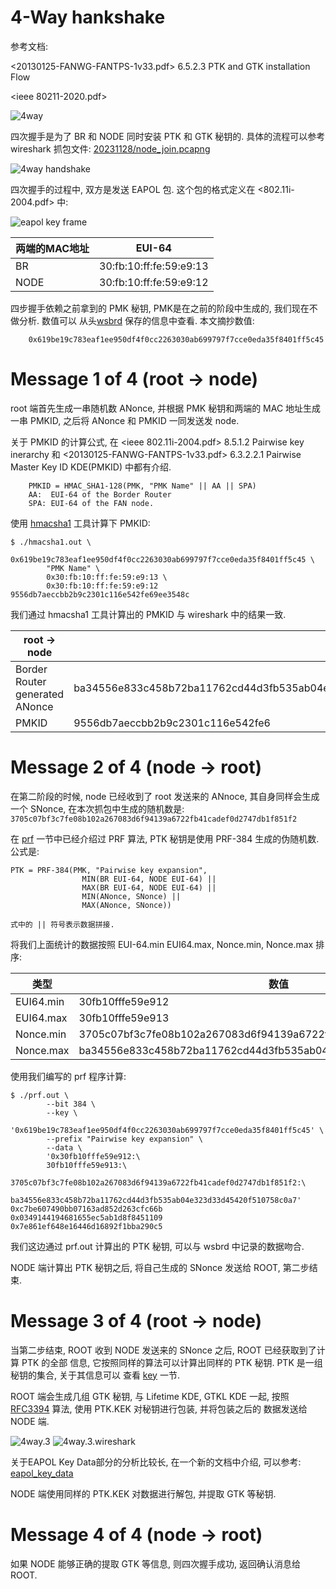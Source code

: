 4-Way hankshake
===============

参考文档:

<20130125-FANWG-FANTPS-1v33.pdf> 6.5.2.3 PTK and GTK installation Flow

<ieee 80211-2020.pdf>

![4way](./pic/4way_handshake/4way.png)

四次握手是为了 BR 和 NODE 同时安装 PTK 和 GTK 秘钥的. 具体的流程可以参考 wireshark
抓包文件: [20231128/node_join.pcapng](./20231128/node_join.pcapng)

![4way handshake](./pic/4way_handshake/4way-wireshark.png)

四次握手的过程中, 双方是发送 EAPOL 包. 这个包的格式定义在 <802.11i-2004.pdf> 中:

![eapol key frame](./pic/4way_handshake/eapol_key_frame.png)

| 两端的MAC地址 | EUI-64                  |
| ------------- | ----------------------- |
| BR            | 30:fb:10:ff:fe:59:e9:13 |
| NODE          | 30:fb:10:ff:fe:59:e9:12 |

四步握手依赖之前拿到的 PMK 秘钥, PMK是在之前的阶段中生成的, 我们现在不做分析. 数值可以
从头[wsbrd](../wireshark/20231128/README.md) 保存的信息中查看. 本文摘抄数值:

        0x619be19c783eaf1ee950df4f0cc2263030ab699797f7cce0eda35f8401ff5c45

# Message 1 of 4 (root -> node)

root 端首先生成一串随机数 ANonce, 并根据 PMK 秘钥和两端的 MAC 地址生成一串 PMKID,
之后将 ANonce 和 PMKID 一同发送发 node.

关于 PMKID 的计算公式, 在 <ieee 802.11i-2004.pdf> 8.5.1.2 Pairwise key inerarchy
和 <20130125-FANWG-FANTPS-1v33.pdf> 6.3.2.2.1 Pairwise Master Key ID KDE(PMKID)
中都有介绍.

        PMKID = HMAC_SHA1-128(PMK, "PMK Name" || AA || SPA)
        AA:  EUI-64 of the Border Router
        SPA: EUI-64 of the FAN node.

使用 [hmacsha1](../hmac/hmacsha1.c) 工具计算下 PMKID:

```console
$ ./hmacsha1.out \
        0x619be19c783eaf1ee950df4f0cc2263030ab699797f7cce0eda35f8401ff5c45 \
        "PMK Name" \
        0x30:fb:10:ff:fe:59:e9:13 \
        0x30:fb:10:ff:fe:59:e9:12
9556db7aeccbb2b9c2301c116e542fe69ee3548c
```

我们通过 hmacsha1 工具计算出的 PMKID 与 wireshark 中的结果一致.

| root -> node                   |                                                              |
| ------------------------------ | ------------------------------------------------------------ |
| Border Router generated ANonce | ba34556e833c458b72ba11762cd44d3fb535ab04e323d33d45420f510758c0a7 |
| PMKID                          | 9556db7aeccbb2b9c2301c116e542fe6                             |

# Message 2 of 4 (node -> root)

在第二阶段的时候, node 已经收到了 root 发送来的 ANnoce, 其自身同样会生成一个 SNonce,
在本次抓包中生成的随机数是:
`3705c07bf3c7fe08b102a267083d6f94139a6722fb41cadef0d2747db1f851f2`

在 [prf](../ieee80211i_prf/README.md) 一节中已经介绍过 PRF 算法, PTK 秘钥是使用
PRF-384 生成的伪随机数. 公式是:

```
PTK = PRF-384(PMK, "Pairwise key expansion",
                MIN(BR EUI-64, NODE EUI-64) ||
                MAX(BR EUI-64, NODE EUI-64) ||
                MIN(ANonce, SNonce) ||
                MAX(ANonce, SNonce))

式中的 || 符号表示数据拼接.
```

将我们上面统计的数据按照 EUI-64.min EUI64.max, Nonce.min, Nonce.max 排序:

| 类型      | 数值                                                         |
| --------- | ------------------------------------------------------------ |
| EUI64.min | 30fb10fffe59e912                                             |
| EUI64.max | 30fb10fffe59e913                                             |
| Nonce.min | 3705c07bf3c7fe08b102a267083d6f94139a6722fb41cadef0d2747db1f851f2 |
| Nonce.max | ba34556e833c458b72ba11762cd44d3fb535ab04e323d33d45420f510758c0a7 |

使用我们编写的 prf 程序计算:

```console
$ ./prf.out \
        --bit 384 \
        --key \
        '0x619be19c783eaf1ee950df4f0cc2263030ab699797f7cce0eda35f8401ff5c45' \
        --prefix "Pairwise key expansion" \
        --data \
        '0x30fb10fffe59e912:\
        30fb10fffe59e913:\
        3705c07bf3c7fe08b102a267083d6f94139a6722fb41cadef0d2747db1f851f2:\
        ba34556e833c458b72ba11762cd44d3fb535ab04e323d33d45420f510758c0a7'
0xc7be607490bb07163ad852d263cfc66b
0x0349144194681655ec5ab1d8f8451109
0x7e861ef648e16446d16892f1bba290c5
```

我们这边通过 prf.out 计算出的 PTK 秘钥, 可以与 wsbrd 中记录的数据吻合.

NODE 端计算出 PTK 秘钥之后, 将自己生成的 SNonce 发送给 ROOT, 第二步结束.

# Message 3 of 4 (root -> node)

当第二步结束, ROOT 收到 NODE 发送来的 SNonce 之后, ROOT 已经获取到了计算 PTK 的全部
信息, 它按照同样的算法可以计算出同样的 PTK 秘钥. PTK 是一组秘钥的集合, 关于其信息可以
查看 [key](../key/README.md) 一节.

ROOT 端会生成几组 GTK 秘钥, 与 Lifetime KDE, GTKL KDE 一起, 按照
[RFC3394](../rfc3394/README.md) 算法, 使用 PTK.KEK 对秘钥进行包装, 并将包装之后的
数据发送给 NODE 端.

![4way.3](./pic/4way_handshake/4way.3.png)
![4way.3.wireshark](./pic/4way_handshake/4way.3.wireshark.png)

关于EAPOL Key Data部分的分析比较长, 在一个新的文档中介绍, 可以参考:
[eapol_key_data](./eapol_key_data.md)

NODE 端使用同样的 PTK.KEK 对数据进行解包, 并提取 GTK 等秘钥.

# Message 4 of 4 (node -> root)

如果 NODE 能够正确的提取 GTK 等信息, 则四次握手成功, 返回确认消息给 ROOT.
